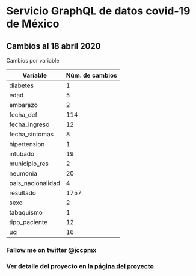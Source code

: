 # Servicio GraphQL de datos covid-19 de México

## Cambios al 18 abril 2020

Cambios por variable

| Variable | Núm. de cambios |
|---------|-------------------|
diabetes|1
edad|5
embarazo|2
fecha_def|114
fecha_ingreso|12
fecha_sintomas|8
hipertension|1
intubado|19
municipio_res|2
neumonia|20
pais_nacionalidad|4
resultado|1757
sexo|2
tabaquismo|1
tipo_paciente|12
uci|16


### Fallow me on twitter [@jccpmx][jccpmx]

### Ver detalle del proyecto en la [página del proyecto][regreso]

[regreso]: <https://jccpmx.github.io/covid19mx/>
[jccpmx]:<https://twitter.com/jccpmx?ref_src=twsrc%5Etfw>